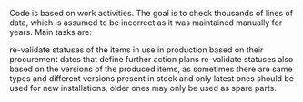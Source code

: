 Code is based on work activities. The goal is to check thousands of lines of data, which is assumed to be incorrect as it was maintained manually for years. Main tasks are:

re-validate statuses of the items in use in production based on their procurement dates that define further action plans re-validate statuses also based on the versions of the produced items, as sometimes there are same types and different versions present in stock and only latest ones should be used for new installations, older ones may only be used as spare parts.
